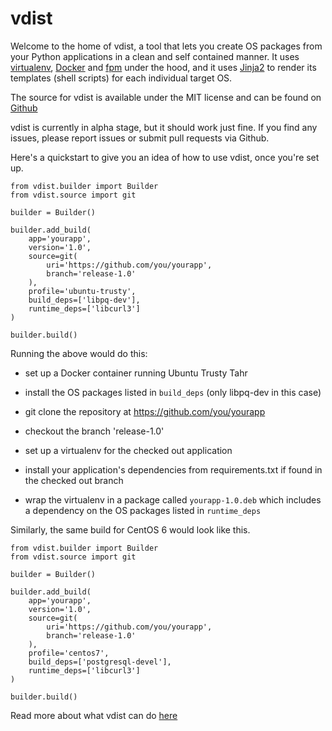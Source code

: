 # vdist

Welcome to the home of vdist, a tool that lets you create OS packages from your
Python applications in a clean and self contained manner.
It uses [virtualenv](https://virtualenv.pypa.io/en/latest/),
[Docker](https://www.docker.com/) and [fpm](https://github.com/jordansissel/fpm)
under the hood, and it uses [Jinja2](http://jinja.pocoo.org/docs/dev/) to render
its templates (shell scripts) for each individual target OS.

The source for vdist is available under the MIT license and can be found on
[Github](https://github.com/objectified/vdist)

vdist is currently in alpha stage, but it should work just fine. If you find any
issues, please report issues or submit pull requests via Github.

Here's a quickstart to give you an idea of how to use vdist, once you're set up.

```
from vdist.builder import Builder
from vdist.source import git

builder = Builder()

builder.add_build(
    app='yourapp',
    version='1.0',
    source=git(
        uri='https://github.com/you/yourapp',
        branch='release-1.0'
    ),
    profile='ubuntu-trusty',
    build_deps=['libpq-dev'],
    runtime_deps=['libcurl3']
)

builder.build()
```

Running the above would do this:

- set up a Docker container running Ubuntu Trusty Tahr

- install the OS packages listed in `build_deps` (only libpq-dev in this case)

- git clone the repository at https://github.com/you/yourapp

- checkout the branch 'release-1.0'

- set up a virtualenv for the checked out application

- install your application's dependencies from requirements.txt if found in the
checked out branch

- wrap the virtualenv in a package called `yourapp-1.0.deb` which includes a
dependency on the OS packages listed in `runtime_deps`


Similarly, the same build for CentOS 6 would look like this.

```
from vdist.builder import Builder
from vdist.source import git

builder = Builder()

builder.add_build(
    app='yourapp',
    version='1.0',
    source=git(
        uri='https://github.com/you/yourapp',
        branch='release-1.0'
    ),
    profile='centos7',
    build_deps=['postgresql-devel'],
    runtime_deps=['libcurl3']
)

builder.build()
```

Read more about what vdist can do
[here](http://vdist.readthedocs.org/en/latest/howtouse/)
